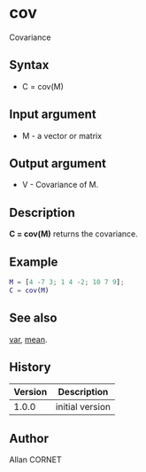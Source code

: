 # cov

Covariance

## Syntax

- C = cov(M)

## Input argument

- M - a vector or matrix

## Output argument

- V - Covariance of M.

## Description

  <p><b>C = cov(M)</b> returns the covariance.</p>

## Example

```matlab
M = [4 -7 3; 1 4 -2; 10 7 9];
C = cov(M)
```

## See also

[var](var.md), [mean](mean.md).

## History

| Version | Description     |
| ------- | --------------- |
| 1.0.0   | initial version |

## Author

Allan CORNET
